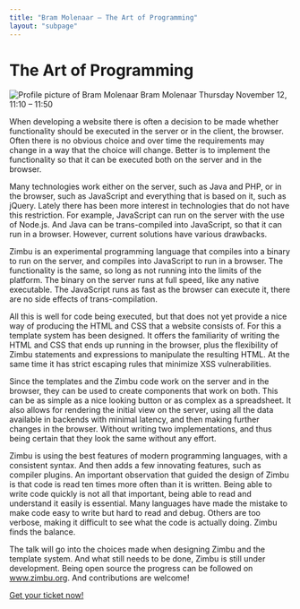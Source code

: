 ```yaml
---
title: "Bram Molenaar — The Art of Programming"
layout: "subpage"
---
```


<div class="speaker-intro clearfix">
  <h1>The Art of Programming</h1>

  <div class="speaker-slot">
    <img src="/img/speakers/speaker-bram-moolenaar.jpg" alt="Profile picture of Bram Molenaar" class="speaker-image">
    <span>Bram Molenaar</span>
    Thursday November 12,
    11:10 – 11:50
  </div>
</div>

When developing a website there is often a decision to be made whether
functionality should be executed in the server or in the client, the browser.
Often there is no obvious choice and over time the requirements may change in
a way that the choice will change.  Better is to implement the functionality
so that it can be executed both on the server and in the browser.

Many technologies work either on the server, such as Java and PHP, or in the
browser, such as JavaScript and everything that is based on it, such as jQuery.
Lately there has been more interest in technologies that do not have this
restriction.  For example, JavaScript can run on the server with the use of
Node.js.  And Java can be trans-compiled into JavaScript, so that it can run
in a browser.  However, current solutions have various drawbacks.

Zimbu is an experimental programming language that compiles into a binary to
run on the server, and compiles into JavaScript to run in a browser.  The
functionality is the same, so long as not running into the limits of the
platform.  The binary on the server runs at full speed, like any native
executable.  The JavaScript runs as fast as the browser can execute it, there
are no side effects of trans-compilation.

All this is well for code being executed, but that does not yet provide a nice
way of producing the HTML and CSS that a website consists of.  For this a
template system has been designed.  It offers the familiarity of writing the
HTML and CSS that ends up running in the browser, plus the flexibility of
Zimbu statements and expressions to manipulate the resulting HTML.  At the
same time it has strict escaping rules that minimize XSS vulnerabilities.

Since the templates and the Zimbu code work on the server and in the browser,
they can be used to create components that work on both.  This can be as
simple as a nice looking button or as complex as a spreadsheet.  It also
allows for rendering the initial view on the server, using all the data
available in backends with minimal latency, and then making further changes in
the browser.  Without writing two implementations, and thus being certain that
they look the same without any effort.

Zimbu is using the best features of modern programming languages, with a
consistent syntax.  And then adds a few innovating features, such as compiler
plugins.  An important observation that guided the design of Zimbu is
that code is read ten times more often than it is written.  Being able to
write code quickly is not all that important, being able to read and
understand it easily is essential.  Many languages have made the mistake to
make code easy to write but hard to read and debug.  Others are too verbose,
making it difficult to see what the code is actually doing.  Zimbu finds the
balance.

The talk will go into the choices made when designing Zimbu and the template
system.  And what still needs to be done, Zimbu is still under development.
Being open source the progress can be followed on www.zimbu.org.  And
contributions are welcome!

<p class="center-text">
  <a href="https://ti.to/rocketconf-amsterdam/2015" class="button">Get your ticket now!</a>
</p>
